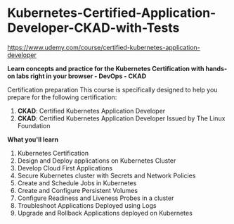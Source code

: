 # Kubernetes-Certified-Application-Developer-CKAD-with-Tests 
https://www.udemy.com/course/certified-kubernetes-application-developer

**Learn concepts and practice for the Kubernetes Certification with hands-on labs right in your browser - DevOps - CKAD**

Certification preparation
This course is specifically designed to help you prepare for the following certification:
1. **CKAD**: Certified Kubernetes Application Developer
1. **CKAD**: Certified Kubernetes Application Developer
Issued by The Linux Foundation

**What you'll learn**
1. Kubernetes Certification
1. Design and Deploy applications on Kubernetes Cluster
1. Develop Cloud First Applications
1. Secure Kubernetes cluster with Secrets and Network Policies
1. Create and Schedule Jobs in Kubernetes
1. Create and Configure Persistent Volumes
1. Configure Readiness and Liveness Probes in a cluster
1. Troubleshoot Applications Deployed using Logs
1. Upgrade and Rollback Applications deployed on Kubernetes
